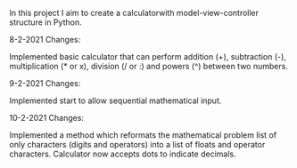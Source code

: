 In this project I aim to create a calculatorwith model-view-controller structure in Python.

8-2-2021 Changes:

Implemented basic calculator that can perform addition (+), subtraction (-), multiplication (* or x), division (/ or :) and powers (^) between two numbers.

9-2-2021 Changes:

Implemented start to allow sequential mathematical input.

10-2-2021 Changes:

Implemented a method which reformats the mathematical problem list of only characters (digits and operators) into a list of floats and operator characters. Calculator now accepts dots to indicate decimals. 
